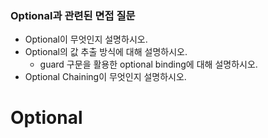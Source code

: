 ### Optional과 관련된 면접 질문

* Optional이 무엇인지 설명하시오.
* Optional의 값 추출 방식에 대해 설명하시오.
  * guard 구문을 활용한 optional binding에 대해 설명하시오.
* Optional Chaining이 무엇인지 설명하시오.


# Optional
